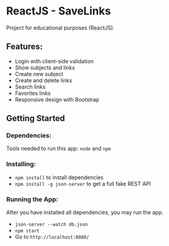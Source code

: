 # ReactJS - SaveLinks
Project for educational purposes (ReactJS).

## Features:
* Login with client-side validation
* Show subjects and links
* Create new subject
* Create and delete links
* Search links
* Favorites links
* Responsive design with Bootstrap

## Getting Started

### Dependencies:
Tools needed to run this app: `node` and `npm`

### Installing:
* `npm install` to install dependencies
* `npm install -g json-server` to get a full fake REST API

### Running the App:
After you have installed all dependencies, you may run the app.

- `json-server --watch db.json`
- `npm start`
- Go to `http://localhost:8080/`
